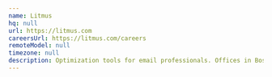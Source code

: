 ```yaml
---
name: Litmus
hq: null
url: https://litmus.com
careersUrl: https://litmus.com/careers
remoteModel: null
timezone: null
description: Optimization tools for email professionals. Offices in Boston and London, but nearly 50% of the team works remotely.
---
```

